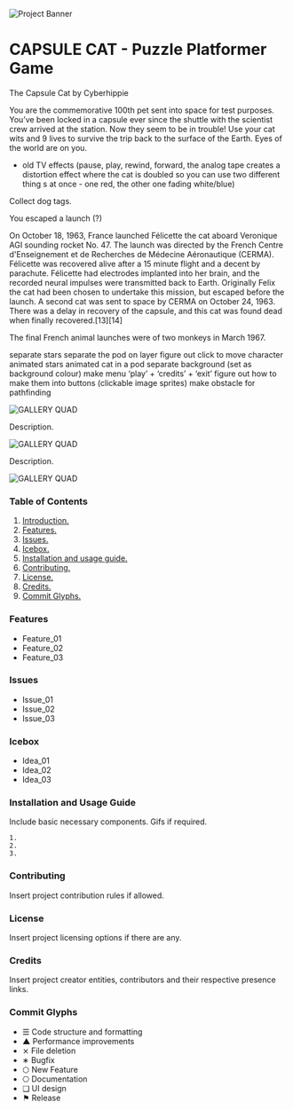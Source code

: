 ![Project Banner](/assets/template_visuals/temp-banner.png)

<a name="intro"></a>
# CAPSULE CAT - Puzzle Platformer Game
The Capsule Cat by Cyberhippie

You are the commemorative 100th pet sent into space for test purposes. You’ve been locked in a capsule ever since the shuttle with the scientist crew arrived at the station. Now they seem to be in trouble! Use your cat wits and 9 lives to survive the trip back to the surface of the Earth. Eyes of the world are on you. 

- old TV effects (pause, play, rewind, forward, the analog tape creates a distortion effect where the cat is doubled so you can use two different thing s at once - one red, the other one fading white/blue)

Collect dog tags.

You escaped a launch (?)

On October 18, 1963, France launched Félicette the cat aboard Veronique AGI sounding rocket No. 47. The launch was directed by the French Centre d'Enseignement et de Recherches de Médecine Aéronautique (CERMA). Félicette was recovered alive after a 15 minute flight and a decent by parachute. Félicette had electrodes implanted into her brain, and the recorded neural impulses were transmitted back to Earth. Originally Felix the cat had been chosen to undertake this mission, but escaped before the launch. A second cat was sent to space by CERMA on October 24, 1963. There was a delay in recovery of the capsule, and this cat was found dead when finally recovered.[13][14]

The final French animal launches were of two monkeys in March 1967. 

separate stars
separate the pod on layer
figure out click to move character
animated stars
animated cat in a pod
separate background (set as background colour)
make menu ‘play’ + ‘credits’ + ‘exit’
figure out how to make them into buttons (clickable image sprites)
make obstacle for pathfinding

![GALLERY QUAD](/assets/template_visuals/temp-dual-gallery.png)

Description.

![GALLERY QUAD](/assets/template_visuals/temp-triple-gallery.png)

Description.

![GALLERY QUAD](/assets/template_visuals/temp-quad-gallery.png)

### Table of Contents
1. [Introduction.](#intro)
2. [Features.](#features)
3. [Issues.](#issues)
4. [Icebox.](#icebox)
5. [Installation and usage guide.](#install)
6. [Contributing.](#contribute)
7. [License.](#license)
8. [Credits.](#credits)
9. [Commit Glyphs.](#glyphs)

<a name="features"></a>
### Features
+ Feature_01
+ Feature_02
+ Feature_03

<a name="issues"></a>
### Issues
+ Issue_01
+ Issue_02
+ Issue_03

<a name="icebox"></a>
### Icebox
+ Idea_01
+ Idea_02
+ Idea_03

<a name="install"></a>
### Installation and Usage Guide
Include basic necessary components. Gifs if required.
```
1. 
2. 
3. 
```

<a name="contribute"></a>
### Contributing
Insert project contribution rules if allowed.

<a name="license"></a>
### License
Insert project licensing options if there are any.

<a name="credits"></a>
### Credits
Insert project creator entities, contributors and their respective presence links.

<a name="glyphs"></a>
### Commit Glyphs

+ ☰ Code structure and formatting
+ ▲ Performance improvements
+ ⨯ File deletion
+ ∗ Bugfix
+ ⬡ New Feature
+ ⎔ Documentation
+ ❑ UI design
+ ⚑ Release
